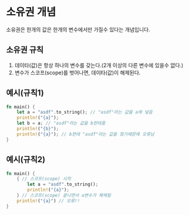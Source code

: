 # 소유권 개념
소유권은 한개의 값은 한개의 변수에서만 가질수 있다는 개념입니다.

## 소유권 규칙
1. 데이타(값)은 항상 하나의 변수를 갖는다.(2개 이상의 다른 변수에 있을수 없다.)
2. 변수가 스코프(scope)를 벗어나면, 데이타(값)이 해제된다.


## 예시(규칙1)
```rust
fn main() {
    let a = "asdf".to_string(); // "asdf"라는 값을 a에 넣음
    println!("{a}");
    let b = a; // "asdf"라는 값을 b한테줌
    println!("{b}");
    println!("{a}"); // b한테 "asdf"라는 값을 줬기때문에 오류남
}
```

## 예시(규칙2)
```rust
fn main() {
    { // 스코프(scope) 시작
        let a = "asdf".to_string();
        println!("{a}");
    } // 스코프(scope) 끝나면서 a변수가 해제됨 
    println!("{a}") // 오류!!
}
```
